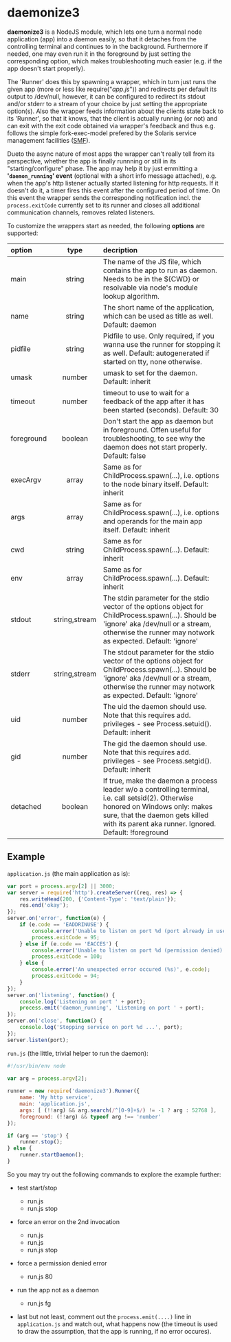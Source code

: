 daemonize3
==========

**daemonize3** is a NodeJS module, which lets one turn a normal node application (app) into a daemon easily, so that it detaches from the controlling terminal and continues to in the background. Furthermore if needed, one may even run it in the foreground by just setting the corresponding option, which makes troubleshooting much easier (e.g. if the app doesn't start properly).

The 'Runner' does this by spawning a wrapper, which in turn just runs the given app (more or less like require("*app.js*")) and redirects per default its output to /dev/null, however, it can be configured to redirect its stdout and/or stderr to a stream of your choice by just setting the appropriate option(s). Also the wrapper feeds information about the clients state back to its 'Runner', so that it knows, that the client is actually running (or not) and can exit with the exit code obtained via wrapper's feedback and thus e.g. follows the simple fork-exec-model prefered by the Solaris service management facilities ([SMF](https://docs.oracle.com/cd/E53394_01/html/E54776/smf-method-5.html)).

Dueto the async nature of most apps the wrapper can't really tell from its perspective, whether the app is finally runnning or still in its "starting/configure" phase. The app may help it by just emmitting a **'`daemon_running`' event** (optional with a short info message attached), e.g. when the app's http listener actually started listening for http requests. If it doesn't do it, a timer fires this event after the configured period of time. On this event the wrapper sends the corresponding notification incl. the `process.exitCode` currently set to its runner and closes all additional communication channels, removes related listeners.

To customize the wrappers start as needed, the following **options** are supported:

|  option    |      type     | decription |
| :--------- | :-----------: | :--------- |
| main       | string        | The name of the JS file, which contains the app to run as daemon. Needs to be in the ${CWD} or resolvable via node's module lookup algorithm. |
| name       | string        | The short name of the application, which can be used as title as well. Default: daemon |
| pidfile    | string        | Pidfile to use. Only required, if you wanna use the runner for stopping it as well. Default: autogenerated if started on tty, none otherwise. |
| umask      | number        | umask to set for the daemon. Default: inherit |
| timeout    | number        | timeout to use to wait for a feedback of the app after it has been started (seconds).  Default: 30 |
| foreground | boolean       | Don't start the app as daemon but in foreground. Offen useful for troubleshooting, to see why the daemon does not start properly. Default: false |
| execArgv   | array         | Same as for ChildProcess.spawn(...), i.e. options to the node binary itself.  Default: inherit |
| args       | array         | Same as for ChildProcess.spawn(...), i.e. options and operands for the main app itself.  Default: inherit |
| cwd        | string        | Same as for ChildProcess.spawn(...). Default: inherit |
| env        | array         | Same as for ChildProcess.spawn(...). Default: inherit |
| stdout     | string,stream | The stdin parameter for the stdio vector of the options object for ChildProcess.spawn(...).  Should be 'ignore' aka /dev/null or a stream, otherwise the runner may notwork as expected.  Default: 'ignore' |
| stderr     | string,stream | The stdout parameter for the stdio vector of the options object for ChildProcess.spawn(...). Should be 'ignore' aka /dev/null or a stream, otherwise the runner may notwork as expected. Default: 'ignore' |
| uid        | number        | The uid the daemon should use. Note that this requires add. privileges - see Process.setuid(). Default: inherit |
| gid        | number        | The gid the daemon should use. Note that this requires add. privileges - see Process.setgid().  Default: inherit |
| detached   | boolean       | If true, make the daemon a process leader w/o a controlling terminal, i.e. call setsid(2). Otherwise honored on Windows only: makes sure, that the daemon gets killed with its parent aka runner. Ignored. Default: !foreground |

## Example ##
`application.js` (the main application as is):
```javascript
var port = process.argv[2] || 3000;
var server = require('http').createServer((req, res) => {
	res.writeHead(200, {'Content-Type': 'text/plain'});
	res.end('okay');
});
server.on('error', function(e) {
	if (e.code == 'EADDRINUSE') {
		console.error('Unable to listen on port %d (port already in use)',port);
		process.exitCode = 95;
	} else if (e.code == 'EACCES') {
		console.error('Unable to listen on port %d (permission denied)',port);
		process.exitCode = 100;
	} else {
		console.error('An unexpected error occured (%s)', e.code);
		process.exitCode = 94;
	}
});
server.on('listening', function() {
	console.log('Listening on port ' + port);
	process.emit('daemon_running', 'Listening on port ' + port);
});
server.on('close', function() {
	console.log('Stopping service on port %d ...', port);
});
server.listen(port);
```

`run.js` (the little, trivial helper to run the daemon):
```javascript
#!/usr/bin/env node

var arg = process.argv[2];
 
runner = new require('daemonize3').Runner({
	name: 'My http service',
	main: 'application.js',
	args: [ (!!arg) && arg.search(/^[0-9]+$/) != -1 ? arg : 52768 ],
	foreground: (!!arg) && typeof arg !== 'number'
});

if (arg == 'stop') {
	runner.stop();
} else {
	runner.startDaemon();
}
```

So you may try out the following commands to explore the example further:
* test start/stop
	* run.js
	* run.js stop

* force an error on the 2nd invocation
	* run.js
	* run.js
	* run.js stop

* force a permission denied error
	* run.js 80

* run the app not as a daemon
	* run.js fg

* last but not least, comment out the `process.emit(....)` line in `application.js` and watch out, what happens now (the timeout is used to draw the assumption, that the app is running, if no error occures).


